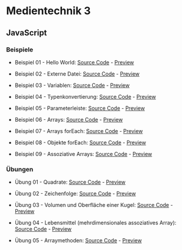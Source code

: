 # Medientechnik 3

## JavaScript

### Beispiele
* Beispiel 01 - Hello World: [Source Code](https://github.com/crumpfhuber/htlw3-medt/tree/master/BSP01_HelloWorld/) - [Preview](https://crumpfhuber.github.io/htlw3-medt/BSP01_HelloWorld/)

* Beispiel 02 - Externe Datei: [Source Code](https://github.com/crumpfhuber/htlw3-medt/tree/master/BSP02_ExterneDatei/) - [Preview](https://crumpfhuber.github.io/htlw3-medt/BSP02_ExterneDatei/)

* Beispiel 03 - Variablen: [Source Code](https://github.com/crumpfhuber/htlw3-medt/tree/master/BSP03_Variablen/) - [Preview](https://crumpfhuber.github.io/htlw3-medt/BSP03_Variablen/)

* Beispiel 04 - Typenkonvertierung: [Source Code](https://github.com/crumpfhuber/htlw3-medt/tree/master/BSP04_Typenkonvertierung/) - [Preview](https://crumpfhuber.github.io/htlw3-medt/BSP04_Typenkonvertierung/)

* Beispiel 05 - Parameterleiste: [Source Code](https://github.com/crumpfhuber/htlw3-medt/tree/master/BSP05_Parameterleiste/) - [Preview](https://crumpfhuber.github.io/htlw3-medt/BSP05_Parameterleiste/)

* Beispiel 06 - Arrays: [Source Code](https://github.com/crumpfhuber/htlw3-medt/tree/master/BSP06_Arrays/) - [Preview](https://crumpfhuber.github.io/htlw3-medt/BSP06_Arrays/)

* Beispiel 07 - Arrays forEach: [Source Code](https://github.com/crumpfhuber/htlw3-medt/tree/master/BSP07_ForEachArrays/) - [Preview](https://crumpfhuber.github.io/htlw3-medt/BSP07_ForEachArrays/)

* Beispiel 08 - Objekte forEach: [Source Code](https://github.com/crumpfhuber/htlw3-medt/tree/master/BSP08_ForEachObjekte/) - [Preview](https://crumpfhuber.github.io/htlw3-medt/BSP08_ForEachObjekte/)

* Beispiel 09 - Assoziative Arrays: [Source Code](https://github.com/crumpfhuber/htlw3-medt/tree/master/BSP09_AssoziativeArrays/) - [Preview](https://crumpfhuber.github.io/htlw3-medt/BSP09_AssoziativeArrays/)


### Übungen
* Übung 01 - Quadrate: [Source Code](https://github.com/crumpfhuber/htlw3-medt/tree/master/UE01_Quadrate/) - [Preview](https://crumpfhuber.github.io/htlw3-medt/UE01_Quadrate)

* Übung 02 - Zeichenfolge: [Source Code](https://github.com/crumpfhuber/htlw3-medt/tree/master/UE02_Zeichenfolge/) - [Preview](https://crumpfhuber.github.io/htlw3-medt/UE02_Zeichenfolge/)

* Übung 03 - Volumen und Oberfläche einer Kugel: [Source Code](https://github.com/crumpfhuber/htlw3-medt/tree/master/UE03_Kugel/) - [Preview](https://crumpfhuber.github.io/htlw3-medt/UE03_Kugel/)

* Übung 04 - Lebensmittel (mehrdimensionales assoziatives Array): [Source Code](https://github.com/crumpfhuber/htlw3-medt/tree/master/UE04_Lebensmittel/) - [Preview](https://crumpfhuber.github.io/htlw3-medt/UE04_Lebensmittel/)

* Übung 05 - Arraymethoden: [Source Code](https://github.com/crumpfhuber/htlw3-medt/tree/master/UE05_Arraymethoden/) - [Preview](https://crumpfhuber.github.io/htlw3-medt/UE05_Arraymethoden/)
